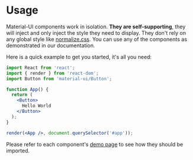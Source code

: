 # Usage

Material-UI components work in isolation.
**They are self-supporting**, they will inject and only inject the style they need to display.
They don't rely on any global style like [normalize.css](https://github.com/necolas/normalize.css/).
You can use any of the components as demonstrated in our documentation.

Here is a quick example to get you started, it's all you need:

```jsx
import React from 'react';
import { render } from 'react-dom';
import Button from 'material-ui/Button';

function App() {
  return (
    <Button>
      Hello World
    </Button>
  );
}

render(<App />, document.querySelector('#app'));
```

Please refer to each component's [demo page](/demos/app-bar/) to see how they should be imported.
